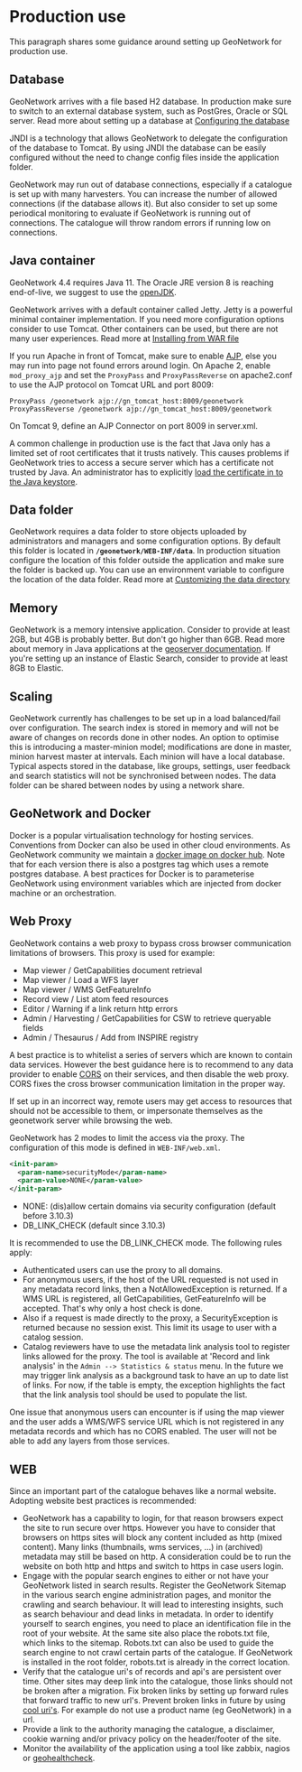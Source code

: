 # Production use

This paragraph shares some guidance around setting up GeoNetwork for production use.

## Database

GeoNetwork arrives with a file based H2 database. In production make sure to switch to an external database system, such as PostGres, Oracle or SQL server. Read more about setting up a database at [Configuring the database](../../install-guide/configuring-database.md)

JNDI is a technology that allows GeoNetwork to delegate the configuration of the database to Tomcat. By using JNDI the database can be easily configured without the need to change config files inside the application folder.

GeoNetwork may run out of database connections, especially if a catalogue is set up with many harvesters. You can increase the number of allowed connections (if the database allows it). But also consider to set up some periodical monitoring to evaluate if GeoNetwork is running out of connections. The catalogue will throw random errors if running low on connections.

## Java container

GeoNetwork 4.4 requires Java 11. The Oracle JRE version 8 is reaching end-of-live, we suggest to use the [openJDK](https://adoptopenjdk.net).

GeoNetwork arrives with a default container called Jetty. Jetty is a powerful minimal container implementation. If you need more configuration options consider to use Tomcat. Other containers can be used, but there are not many user experiences. Read more at [Installing from WAR file](../../install-guide/installing-from-war-file.md)

If you run Apache in front of Tomcat, make sure to enable [AJP](https://tomcat.apache.org/tomcat-4.0-doc/config/ajp.html), else you may run into page not found errors around login. On Apache 2, enable `mod_proxy_ajp` and set the `ProxyPass` and `ProxyPassReverse` on apache2.conf to use the AJP protocol on Tomcat URL and port 8009:

``` shell
ProxyPass /geonetwork ajp://gn_tomcat_host:8009/geonetwork
ProxyPassReverse /geonetwork ajp://gn_tomcat_host:8009/geonetwork
```

On Tomcat 9, define an AJP Connector on port 8009 in server.xml.

A common challenge in production use is the fact that Java only has a limited set of root certificates that it trusts natively. This causes problems if GeoNetwork tries to access a secure server which has a certificate not trusted by Java. An administrator has to explicitly [load the certificate in to the Java keystore](https://stackoverflow.com/questions/4325263/how-to-import-a-cer-certificate-into-a-java-keystore).

## Data folder

GeoNetwork requires a data folder to store objects uploaded by administrators and managers and some configuration options. By default this folder is located in **`/geonetwork/WEB-INF/data`**. In production situation configure the location of this folder outside the application and make sure the folder is backed up. You can use an environment variable to configure the location of the data folder. Read more at [Customizing the data directory](../../install-guide/customizing-data-directory.md)

## Memory

GeoNetwork is a memory intensive application. Consider to provide at least 2GB, but 4GB is probably better. But don't go higher than 6GB. Read more about memory in Java applications at the [geoserver documentation](https://docs.geoserver.org/stable/en/user/production/container.html). If you're setting up an instance of Elastic Search, consider to provide at least 8GB to Elastic.

## Scaling

GeoNetwork currently has challenges to be set up in a load balanced/fail over configuration. The search index is stored in memory and will not be aware of changes on records done in other nodes. An option to optimise this is introducing a master-minion model; modifications are done in master, minion harvest master at intervals. Each minion will have a local database. Typical aspects stored in the database, like groups, settings, user feedback and search statistics will not be synchronised between nodes. The data folder can be shared between nodes by using a network share.

## GeoNetwork and Docker

Docker is a popular virtualisation technology for hosting services. Conventions from Docker can also be used in other cloud environments. As GeoNetwork community we maintain a [docker image on docker hub](https://hub.docker.com/_/geonetwork). Note that for each version there is also a postgres tag which uses a remote postgres database. A best practices for Docker is to parameterise GeoNetwork using environment variables which are injected from docker machine or an orchestration.

## Web Proxy

GeoNetwork contains a web proxy to bypass cross browser communication limitations of browsers. This proxy is used for example:

-   Map viewer / GetCapabilities document retrieval
-   Map viewer / Load a WFS layer
-   Map viewer / WMS GetFeatureInfo
-   Record view / List atom feed resources
-   Editor / Warning if a link return http errors
-   Admin / Harvesting / GetCapabilities for CSW to retrieve queryable fields
-   Admin / Thesaurus / Add from INSPIRE registry

A best practice is to whitelist a series of servers which are known to contain data services. However the best guidance here is to recommend to any data provider to enable [CORS](https://en.wikipedia.org/wiki/Cross-origin_resource_sharing) on their services, and then disable the web proxy. CORS fixes the cross browser communication limitation in the proper way.

If set up in an incorrect way, remote users may get access to resources that should not be accessible to them, or impersonate themselves as the geonetwork server while browsing the web.

GeoNetwork has 2 modes to limit the access via the proxy. The configuration of this mode is defined in ``WEB-INF/web.xml``.

``` xml
<init-param>
  <param-name>securityMode</param-name>
  <param-value>NONE</param-value>
</init-param>
```

-   NONE: (dis)allow certain domains via security configuration (default before 3.10.3)
-   DB_LINK_CHECK (default since 3.10.3)

It is recommended to use the DB_LINK_CHECK mode. The following rules apply:

-   Authenticated users can use the proxy to all domains.
-   For anonymous users, if the host of the URL requested is not used in any metadata record links, then a NotAllowedException is returned. If a WMS URL is registered, all GetCapabilities, GetFeatureInfo will be accepted. That's why only a host check is done.
-   Also if a request is made directly to the proxy, a SecurityException is returned because no session exist. This limit its usage to user with a catalog session.
-   Catalog reviewers have to use the metadata link analysis tool to register links allowed for the proxy. The tool is available at 'Record and link analysis' in the ``Admin --> Statistics & status`` menu. In the future we may trigger link analysis as a background task to have an up to date list of links. For now, if the table is empty, the exception highlights the fact that the link analysis tool should be used to populate the list.

One issue that anonymous users can encounter is if using the map viewer and the user adds a WMS/WFS service URL which is not registered in any metadata records and which has no CORS enabled. The user will not be able to add any layers from those services.

## WEB

Since an important part of the catalogue behaves like a normal website. Adopting website best practices is recommended:

-   GeoNetwork has a capability to login, for that reason browsers expect the site to run secure over https. However you have to consider that browsers on https sites will block any content included as http (mixed content). Many links (thumbnails, wms services, \...) in (archived) metadata may still be based on http. A consideration could be to run the website on both http and https and switch to https in case users login.
-   Engage with the popular search engines to either or not have your GeoNetwork listed in search results. Register the GeoNetwork Sitemap in the various search engine administration pages, and monitor the crawling and search behaviour. It will lead to interesting insights, such as search behaviour and dead links in metadata. In order to identify yourself to search engines, you need to place an identification file in the root of your website. At the same site also place the robots.txt file, which links to the sitemap. Robots.txt can also be used to guide the search engine to not crawl certain parts of the catalogue. If GeoNetwork is installed in the root folder, robots.txt is already in the correct location.
-   Verify that the catalogue uri's of records and api's are persistent over time. Other sites may deep link into the catalogue, those links should not be broken after a migration. Fix broken links by setting up forward rules that forward traffic to new url's. Prevent broken links in future by using [cool uri's](https://www.w3.org/TR/cooluris/). For example do not use a product name (eg GeoNetwork) in a url.
-   Provide a link to the authority managing the catalogue, a disclaimer, cookie warning and/or privacy policy on the header/footer of the site.
-   Monitor the availability of the application using a tool like zabbix, nagios or [geohealthcheck](https://geohealthcheck.org/).
